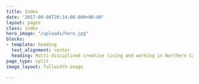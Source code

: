 ```yaml
---
title: Index
date: '2017-09-08T20:14:00.000+00:00'
layout: pages
class: index
hero_image: "/uploads/hero.jpg"
blocks:
- template: heading
  text_alignment: center
  heading: Multi-disciplined creative living and working in Northern California.
page_type: split
image_layout: fullwidth-image

---
```

